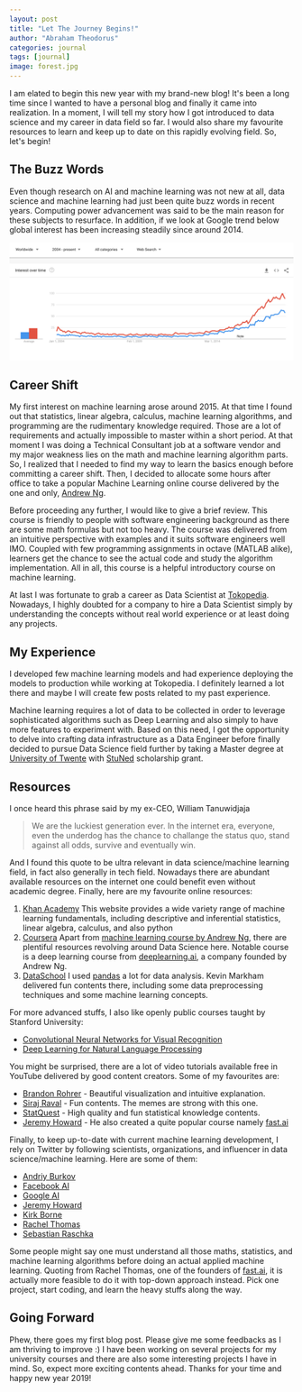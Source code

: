 ```yaml
---
layout: post
title: "Let The Journey Begins!"
author: "Abraham Theodorus"
categories: journal
tags: [journal]
image: forest.jpg
---
```


I am elated to begin this new year with my brand-new blog! It's been a long time since I wanted to have a personal blog and finally it came into realization. In a moment, I will tell my story how I got introduced to data science and my career in data field so far. I would also share my favourite resources to learn and keep up to date on this rapidly evolving field. So, let's begin!

## The Buzz Words

Even though research on AI and machine learning was not new at all, data science and machine learning had just been quite buzz words in recent years. Computing power advancement was said to be the main reason for these subjects to resurface. In addition, if we look at Google trend below global interest has been increasing steadily since around 2014.

![alt text](/assets/img/posts/2019/jan/ds-ml-google-trend.png "Google Trend")

## Career Shift

My first interest on machine learning arose around 2015. At that time I found out that statistics, linear algebra, calculus, machine learning algorithms, and programming are the rudimentary knowledge required. Those are a lot of requirements and actually impossible to master within a short period. At that moment I was doing a Technical Consultant job at a software vendor and my major weakness lies on the math and machine learning algorithm parts. So, I realized that I needed to find my way to learn the basics enough before committing a career shift. Then, I decided to allocate some hours after office to take a popular Machine Learning online course delivered by the one and only, [Andrew Ng](https://www.coursera.org/learn/machine-learning). 

Before proceeding any further, I would like to give a brief review. This course is friendly to people with software engineering background as there are some math formulas but not too heavy. The course was delivered from an intuitive perspective with examples and it suits software engineers well IMO. Coupled with few programming assignments in octave (MATLAB alike), learners get the chance to see the actual code and study the algorithm implementation. All in all, this course is a helpful introductory course on machine learning. 

At last I was fortunate to grab a career as Data Scientist at [Tokopedia](https://tokopedia.com). Nowadays, I highly doubted for a company to hire a Data Scientist simply by understanding the concepts without real world experience or at least doing any projects. 

## My Experience

I developed few machine learning models and had experience deploying the models to production while working at Tokopedia. I definitely learned a lot there and maybe I will create few posts related to my past experience. 

Machine learning requires a lot of data to be collected in order to leverage sophisticated algorithms such as Deep Learning and also simply to have more features to experiment with. Based on this need, I got the opportunity to delve into crafting data infrastructure as a Data Engineer before finally decided to pursue Data Science field further by taking a Master degree at [University of Twente](https://www.utwente.nl/en) with [StuNed](http://www.nesoindonesia.or.id/beasiswa/stuned) scholarship grant.

## Resources

I once heard this phrase said by my ex-CEO, William Tanuwidjaja

> We are the luckiest generation ever. In the internet era, everyone, even the underdog has the chance to challange the status quo, stand against all odds, survive and eventually win.

And I found this quote to be ultra relevant in data science/machine learning field, in fact also generally in tech field. Nowadays there are abundant available resources on the internet one could benefit even without academic degree. Finally, here are my favourite online resources:

1. [Khan Academy](https://khanacademy.com)
    This website provides a wide variety range of machine learning fundamentals, including descriptive and inferential statistics, linear algebra, calculus, and also python
2. [Coursera](https://www.coursera.org)
    Apart from [machine learning course by Andrew Ng](https://www.coursera.org/learn/machine-learning), there are plentiful resources revolving around Data Science here. Notable course is a deep learning course from [deeplearning.ai](https://deeplearning.ai), a company founded by Andrew Ng. 
3. [DataSchool](https://www.dataschool.io/)
    I used [pandas](https://www.dataschool.io/) a lot for data analysis. Kevin Markham delivered fun contents there, including some data preprocessing techniques and some machine learning concepts.

For more advanced stuffs, I also like openly public courses taught by Stanford University:
- [Convolutional Neural Networks for Visual Recognition](http://cs231n.stanford.edu/)
- [Deep Learning for Natural Language Processing](http://cs224d.stanford.edu/)

You might be surprised, there are a lot of video tutorials available free in YouTube delivered by good content creators. Some of my favourites are:
- [Brandon Rohrer](https://www.youtube.com/channel/UCsBKTrp45lTfHa_p49I2AEQ) - Beautiful visualization and intuitive explanation.
- [Siraj Raval](https://www.youtube.com/channel/UCWN3xxRkmTPmbKwht9FuE5A) - Fun contents. The memes are strong with this one.
- [StatQuest](https://www.youtube.com/channel/UCtYLUTtgS3k1Fg4y5tAhLbw) - High quality and fun statistical knowledge contents.
- [Jeremy Howard](https://www.youtube.com/channel/UCX7Y2qWriXpqocG97SFW2OQ) - He also created a quite popular course namely [fast.ai](https://fast.ai)

Finally, to keep up-to-date with current machine learning development, I rely on Twitter by following scientists, organizations, and influencer in data science/machine learning. Here are some of them:

- [Andriy Burkov](https://twitter.com/burkov)
- [Facebook AI](https://twitter.com/facebookai)
- [Google AI](https://twitter.com/GoogleAI)
- [Jeremy Howard](https://twitter.com/jeremyphoward)
- [Kirk Borne](https://twitter.com/KirkDBorne)
- [Rachel Thomas](https://twitter.com/math_rachel[)
- [Sebastian Raschka](https://twitter.com/rasbt)

Some people might say one must understand all those maths, statistics, and machine learning algorithms before doing an actual applied machine learning. Quoting from Rachel Thomas, one of the founders of [fast.ai](https://fast.ai), it is actually  more feasible to do it with top-down approach instead. Pick one project, start coding, and learn the heavy stuffs along the way.

## Going Forward

Phew, there goes my first blog post. Please give me some feedbacks as I am thriving to improve :) I have been working on several projects for my university courses and there are also some interesting projects I have in mind. So, expect more exciting contents ahead. Thanks for your time and happy new year 2019! 